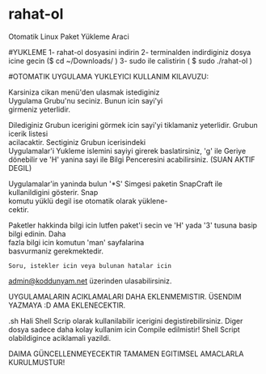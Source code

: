 # rahat-ol
Otomatik Linux Paket Yükleme Araci

#YUKLEME
1- rahat-ol dosyasini indirin
2- terminalden indirdiginiz dosya icine gecin ($ cd ~/Downloads/ )
3- sudo ile calistirin ( $ sudo ./rahat-ol )

#OTOMATIK UYGULAMA YUKLEYICI KULLANIM KILAVUZU:   

Karsiniza cikan menü'den ulasmak istediginiz     
Uygulama Grubu'nu seciniz. Bunun icin sayi'yi    
girmeniz yeterlidir.                             

Dilediginiz Grubun icerigini görmek icin sayi'yi 
tiklamaniz yeterlidir. Grubun icerik listesi     
acilacaktir. Sectiginiz Grubun icerisindeki      
Uygulamalar'i Yukleme islemini sayiyi girerek
baslatirsiniz, 'g' ile Geriye dönebilir ve 
'H' yanina sayi ile Bilgi Penceresini
acabilirsiniz.  (SUAN AKTIF DEGIL)                                 

Uygulamalar'in yaninda bulun '*S' Simgesi paketin
SnapCraft ile kullanildigini gösterir. Snap      
komutu yüklü degil ise otomatik olarak yüklene-  
cektir.                                          

Paketler hakkinda bilgi icin lutfen paket'i secin
ve 'H' yada '3' tusuna basip bilgi edinin. Daha  
fazla bilgi icin komutun 'man' sayfalarina       
basvurmaniz gerekmektedir.                       

	Soru, istekler icin veya bulunan hatalar icin   
 admin@koddunyam.net üzerinden ulasabilirsiniz.   
	
 UYGULAMALARIN ACIKLAMALARI DAHA EKLENMEMISTIR. 
ÜSENDIM YAZMAYA :D AMA EKLENECEKTIR.

.sh Hali Shell Scrip olarak kullanilabilir 
icerigini degistirebilirsiniz. Diger dosya sadece 
daha kolay kullanim icin Compile edilmistir! 
Shell Script olabildigince aciklamali yazildi.

DAIMA GÜNCELLENMEYECEKTIR TAMAMEN EGITIMSEL
AMACLARLA KURULMUSTUR!
